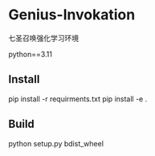 # Genius-Invokation
七圣召唤强化学习环境

python==3.11

## Install
pip install -r requirments.txt
pip install -e .

## Build
python setup.py bdist_wheel